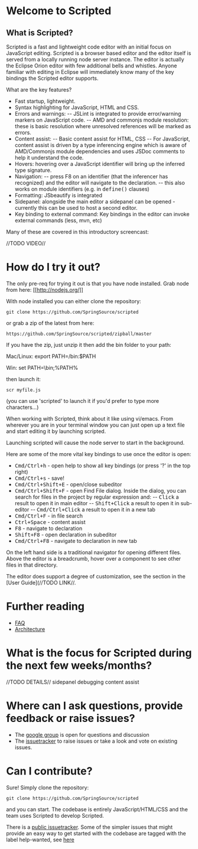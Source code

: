# Welcome to Scripted

## What is Scripted?

Scripted is a fast and lightweight code editor with an initial focus on JavaScript editing.  Scripted is a browser based editor
and the editor itself is served from a locally running node server instance.  The editor is actually the Eclipse Orion editor with
few additional bells and whistles. Anyone familiar with editing in Eclipse will immediately know many of the key bindings
the Scripted editor supports.

What are the key features?

- Fast startup, lightweight.
- Syntax highlighting for JavaScript, HTML and CSS.
- Errors and warnings: 
-- JSLint is integrated to provide error/warning markers on JavaScript code.
-- AMD and commonjs module resolution: these is basic resolution where unresolved references will be marked as errors.
- Content assist:
-- Basic content assist for HTML, CSS
-- For JavaScript, content assist is driven by a type inferencing engine which is aware of AMD/Commonjs module 
dependencies and uses JSDoc comments to help it understand the code.
- Hovers: hovering over a JavaScript identifier will bring up the inferred type signature.
- Navigation: 
-- press F8 on an identifier (that the inferencer has recognized) and the editor will navigate to the declaration.
-- this also works on module identifiers (e.g. in <tt>define()</tt> clauses)
- Formatting: JSbeautify is integrated
- Sidepanel: alongside the main editor a sidepanel can be opened - currently this can be used to host a second editor.
- Key binding to external command: Key bindings in the editor can invoke external commands (less, mvn, etc)

Many of these are covered in this introductory screencast:

//TODO VIDEO//

# How do I try it out?

The only pre-req for trying it out is that you have node installed. Grab node from here: [[http://nodejs.org/]]

With node installed you can either clone the repository:

	git clone https://github.com/SpringSource/scripted

or grab a zip of the latest from here:

	https://github.com/SpringSource/scripted/zipball/master

If you have the zip, just unzip it then add the bin folder to your path:

Mac/Linux:
	export PATH=<pathToUnzippedScriptedOrClone>/bin:$PATH

Win:
	set PATH=<pathToUnzippedScriptedOrClone>\bin;%PATH%

then launch it:

	scr myfile.js

(you can use 'scripted' to launch it if you'd prefer to type more characters...)

When working with Scripted, think about it like using vi/emacs. From wherever you are in your terminal window you can
just open up a text file and start editing it by launching scripted.

Launching scripted will cause the node server to start in the background.

Here are some of the more vital key bindings to use once the editor is open:

- <tt>Cmd/Ctrl+h</tt> - open help to show all key bindings (or press '?' in the top right)
- <tt>Cmd/Ctrl+s</tt> - save!
- <tt>Cmd/Ctrl+Shift+E</tt> - open/close subeditor
- <tt>Cmd/Ctrl+Shift+F</tt> - open Find File dialog. Inside the dialog, you can search for files in the project by regular expression and:
-- <tt>Click</tt> a result to open it in main editor
-- <tt>Shift+Click</tt> a result to open it in sub-editor
-- <tt>Cmd/Ctrl+Click</tt> a result to open it in a new tab
- <tt>Cmd/Ctrl+F</tt> - in file search
- <tt>Ctrl+Space</tt> - content assist
- <tt>F8</tt> - navigate to declaration
- <tt>Shift+F8</tt> - open declaration in subeditor
- <tt>Cmd/Ctrl+F8</tt> - navigate to declaration in new tab

On the left hand side is a traditional navigator for opening different files. Above the editor is a breadcrumb, hover over a component to see other files in that directory.

The editor does support a degree of customization, see the section in the [User Guide](//TODO LINK//.

# Further reading

- [FAQ](https://github.com/SpringSource/scripted/wiki/FAQ)
- [Architecture](https://github.com/SpringSource/scripted/wiki/Architecture)

# What is the focus for Scripted during the next few weeks/months?

//TODO DETAILS//
sidepanel
debugging
content assist


# Where can I ask questions, provide feedback or raise issues?

- The [google group](https://groups.google.com/forum/#!forum/scripted-editor) is open for questions and discussion
- The [issuetracker](https://issuetracker.springsource.com/browse/scripted) to raise issues or take a look and vote on existing issues.

# Can I contribute?

Sure! Simply clone the repository:

	git clone https://github.com/SpringSource/scripted

and you can start.  The codebase is entirely JavaScript/HTML/CSS and the team uses Scripted to develop Scripted.

There is a [public issuetracker](https://issuetracker.springsource.com/browse/SCRIPTED). Some of the simpler issues that 
might provide an easy way to get started with the codebase are tagged with the label help-wanted, see [here](https://issuetracker.springsource.com/secure/IssueNavigator.jspa?reset=true&jqlQuery=project+%3D+SCRIPTED+AND+labels+%3D+help-wanted+AND+status+in+%28Open%2C+%22In+Progress%22%2C+Reopened%29+ORDER+BY+key+ASC%2C+priority+DESC)



